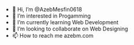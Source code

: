 - 👋 Hi, I’m @AzebMesfin0618
- 👀 I’m interested in Progamming
- 🌱 I’m currently learning Web Development
- 💞️ I’m looking to collaborate on Web Designing 
- 📫 How to reach me azebm.com

<!---
AzebMesfin0618/AzebMesfin0618 is a ✨ special ✨ repository because its `README.md` (this file) appears on your GitHub profile.
You can click the Preview link to take a look at your changes.
--->

